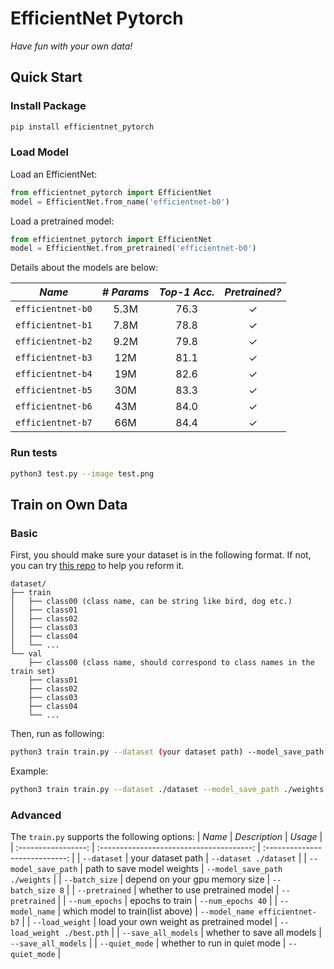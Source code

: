 # EfficientNet Pytorch
*Have fun with your own data!*
## Quick Start
### Install Package
```bash
pip install efficientnet_pytorch
```
### Load Model
Load an EfficientNet:
```python
from efficientnet_pytorch import EfficientNet
model = EfficientNet.from_name('efficientnet-b0')
```
Load a pretrained model:
```python
from efficientnet_pytorch import EfficientNet
model = EfficientNet.from_pretrained('efficientnet-b0')
```

Details about the models are below:

|      *Name*       | *# Params* | *Top-1 Acc.* | *Pretrained?* |
| :---------------: | :--------: | :----------: | :-----------: |
| `efficientnet-b0` |    5.3M    |     76.3     |       ✓       |
| `efficientnet-b1` |    7.8M    |     78.8     |       ✓       |
| `efficientnet-b2` |    9.2M    |     79.8     |       ✓       |
| `efficientnet-b3` |    12M     |     81.1     |       ✓       |
| `efficientnet-b4` |    19M     |     82.6     |       ✓       |
| `efficientnet-b5` |    30M     |     83.3     |       ✓       |
| `efficientnet-b6` |    43M     |     84.0     |       ✓       |
| `efficientnet-b7` |    66M     |     84.4     |       ✓       |


### Run tests
```bash
python3 test.py --image test.png
```

## Train on Own Data
### Basic
First, you should make sure your dataset is in the following format.
If not, you can try [this repo](https://github.com/LovelyQuantum/dataset_formater) to help you reform it.
```
dataset/
├── train
│   ├── class00 (class name, can be string like bird, dog etc.)
│   ├── class01
│   ├── class02
│   ├── class03
│   ├── class04
│   └── ...
└── val
    ├── class00 (class name, should correspond to class names in the train set)
    ├── class01
    ├── class02
    ├── class03
    ├── class04
    └── ...
```


Then, run as following:
```bash
python3 train train.py --dataset (your dataset path) --model_save_path (path to save model weights)
```
Example:
```bash
python3 train train.py --dataset ./dataset --model_save_path ./weights
```
### Advanced
The `train.py` supports the following options:
|       *Name*        |              *Description*               |            *Usage*             |
| :-----------------: | :--------------------------------------: | :----------------------------: |
|     `--dataset`     |            your dataset path             |     `--dataset ./dataset`      |
| `--model_save_path` |        path to save model weights        | `--model_save_path ./weights`  |
|   `--batch_size`    |      depend on your gpu memory size      |        `--batch_size 8`        |
|   `--pretrained`    |     whether to use pretrained model      |         `--pretrained`         |
|   `--num_epochs`    |             epochs to train              |       `--num_epochs 40`        |
|   `--model_name`    |     which model to train(list above)     | `--model_name efficientnet-b7` |
|   `--load_weight`   | load your own weight as pretrained model |   `--load_weight ./best.pth`   |
| `--save_all_models` |        whether to save all models        |      `--save_all_models`       |
|   `--quiet_mode`    |       whether to run in quiet mode       |         `--quiet_mode`         |
